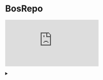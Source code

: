 # BosRepo

![Alt text](https://github.com/BosMathias/BosRepo/blob/master/README.md)
<details>
<summary></summary>

@startuml;
actor User;
participant "AANPASSING" as A;
participant "Second Class" as B;
participant "Last Class" as C;
User -> A: DoWork;
activate A;
A -> B: Create Request;
activate B;
B -> C: DoWork;
activate C;
C -> B: WorkDone;
destroy C;
B -> A: Request Created;
deactivate B;
A -> User: Done;
deactivate A;
@enduml

</details>
